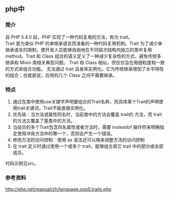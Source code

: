 
## php中

### 简介  
自 PHP 5.4.0 起，PHP 实现了一种代码复用的方法，称为 trait。  
Trait 是为类似 PHP 的单继承语言而准备的一种代码复用机制。Trait 为了减少单继承语言的限制，使开发人员能够自由地在不同层次结构内独立的类中复用 method。Trait 和 Class 组合的语义定义了一种减少复杂性的方式，避免传统多继承和 Mixin 类相关典型问题。
Trait 和 Class 相似，但仅仅旨在用细粒度和一致的方式来组合功能。 无法通过 trait 自身来实例化。它为传统继承增加了水平特性的组合；也就是说，应用的几个 Class 之间不需要继承。  

### 特点
1. 通过在类中使用use关键字声明要组合的Trait名称，而具体某个Trait的声明使用trait关键词，Trait不能直接实例化。  
2. 优先级：当方法或属性同名时，当前类中的方法会覆盖 trait的 方法，而 trait 的方法又覆盖了基类中的方法。  
3. 当组合的多个Trait包含同名属性或者方法时，需要 insteadof 操作符来明确指定使用冲突方法中的哪一个，否则会产生一个错误。  
4. 修改方法的访问控制：使用 as 语法还可以用来调整方法的访问控制
5. 在 trait 定义时通过使用一个或多个 trait，能够组合其它 trait 中的部分或全部成员。

代码示例见src。

### 参考资料
http://php.net/manual/zh/language.oop5.traits.php
